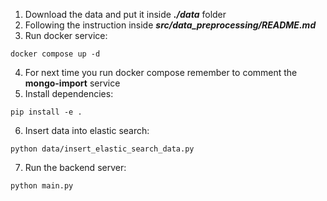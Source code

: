 1. Download the data and put it inside ***./data*** folder 
2. Following the instruction inside ***src/data_preprocessing/README.md*** 
3. Run docker service:
```
docker compose up -d
```
4. For next time you run docker compose remember to comment the **mongo-import** service
5. Install dependencies: 
```
pip install -e .
```
6. Insert data into elastic search:
```
python data/insert_elastic_search_data.py
```
7. Run the backend server:
```
python main.py
```